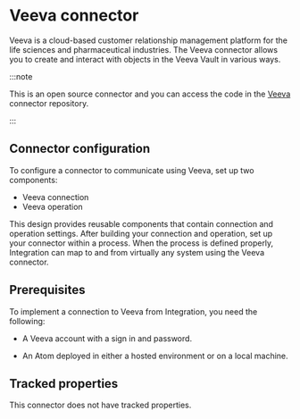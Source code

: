 # Veeva connector

<head>
  <meta name="guidename" content="Integration"/>
  <meta name="context" content="GUID-2a2709f7-b72a-4f5a-96cd-c4a1ba89b4ac"/>
</head>

Veeva is a cloud-based customer relationship management platform for the life sciences and pharmaceutical industries. The Veeva connector allows you to create and interact with objects in the Veeva Vault in various ways. 

:::note

This is an open source connector and you can access the code in the [Veeva](https://bitbucket.org/officialboomi/veeva) connector repository.

:::

## Connector configuration 


To configure a connector to communicate using Veeva, set up two components:

-   Veeva connection
-   Veeva operation

This design provides reusable components that contain connection and operation settings. After building your connection and operation, set up your connector within a process. When the process is defined properly, Integration can map to and from virtually any system using the Veeva connector.

## Prerequisites 

To implement a connection to Veeva from Integration, you need the following:

-   A Veeva account with a sign in and password.

-   An Atom deployed in either a hosted environment or on a local machine.

## Tracked properties 

This connector does not have tracked properties.
